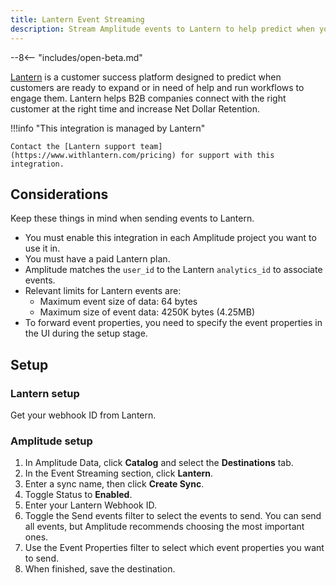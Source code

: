 ```yaml
---
title: Lantern Event Streaming
description: Stream Amplitude events to Lantern to help predict when your customers are ready to expand or need help.
---
```


--8<-- "includes/open-beta.md"

[Lantern](https://www.withlantern.com/) is a customer success platform designed to predict when customers are ready to expand or in need of help and run workflows to engage them. Lantern helps B2B companies connect with the right customer at the right time and increase Net Dollar Retention.

!!!info "This integration is managed by Lantern"

    Contact the [Lantern support team](https://www.withlantern.com/pricing) for support with this integration.

## Considerations

Keep these things in mind when sending events to Lantern.

- You must enable this integration in each Amplitude project you want to use it in.
- You must have a paid Lantern plan.
- Amplitude matches the `user_id` to the Lantern `analytics_id`  to associate events.
- Relevant limits for Lantern events are:
    - Maximum event size of data: 64 bytes
    - Maximum size of event data: 4250K bytes (4.25MB)
- To forward event properties, you need to specify the event properties in the UI during the setup stage.

## Setup

### Lantern setup

Get your webhook ID from Lantern.

### Amplitude setup

1. In Amplitude Data, click **Catalog** and select the **Destinations** tab.
2. In the Event Streaming section, click **Lantern**.
3. Enter a sync name, then click **Create Sync**.
4. Toggle Status to **Enabled**.
5. Enter your Lantern Webhook ID.
6. Toggle the Send events filter to select the events to send. You can send all events, but Amplitude recommends choosing the most important ones.
7. Use the Event Properties filter to select which event properties you want to send.
8. When finished, save the destination.
